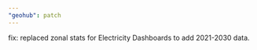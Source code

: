 ```yaml
---
"geohub": patch
---
```


fix: replaced zonal stats for Electricity Dashboards to add 2021-2030 data.
